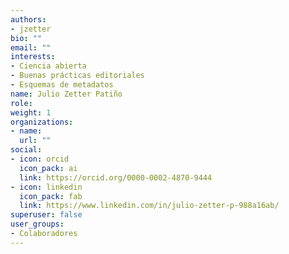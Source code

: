 ```yaml
---
authors:
- jzetter
bio: ""
email: ""
interests:
- Ciencia abierta
- Buenas prácticas editoriales
- Esquemas de metadatos
name: Julio Zetter Patiño
role:
weight: 1
organizations:
- name: 
  url: ""
social:
- icon: orcid
  icon_pack: ai
  link: https://orcid.org/0000-0002-4870-9444
- icon: linkedin
  icon_pack: fab
  link: https://www.linkedin.com/in/julio-zetter-p-988a16ab/
superuser: false
user_groups:
- Colaboradores
---
```

